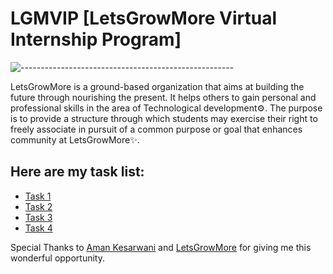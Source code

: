 # LGMVIP [LetsGrowMore Virtual Internship Program]
![-----------------------------------------------------](https://raw.githubusercontent.com/andreasbm/readme/master/assets/lines/rainbow.png)

LetsGrowMore is a ground-based organization that aims at building the future through nourishing the present. It helps others to gain personal and professional skills in the area of Technological development⚙.
The purpose is to provide a structure through which students may exercise their right to freely associate in pursuit of a common purpose or goal that enhances community at LetsGrowMore✨.

## Here are my task list:
* [Task 1](https://github.com/pilipi-puu-puu/LGMVIP-Web/tree/main/Task%201)
* [Task 2](https://github.com/pilipi-puu-puu/LGMVIP-Web/tree/main/Task%202)
* [Task 3](https://github.com/pilipi-puu-puu/LGMVIP-Web/tree/main/Task%203)
* [Task 4](https://github.com/pilipi-puu-puu/LGMVIP-Web/tree/main/Task4)

Special Thanks to [Aman Kesarwani](https://www.linkedin.com/in/~amankesarwani/) and [LetsGrowMore](https://www.linkedin.com/company/letsgrowmore/mycompany/) for
giving me this wonderful opportunity.
